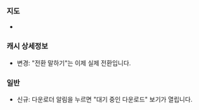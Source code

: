 ### 지도
-

### 캐시 상세정보
- 변경: "전환 말하기"는 이제 실제 전환입니다.

### 일반
- 신규: 다운로더 알림을 누르면 "대기 중인 다운로드" 보기가 열립니다.
